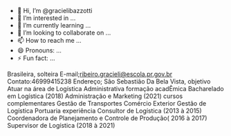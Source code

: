 - 👋 Hi, I’m @gracielibazzotti
- 👀 I’m interested in ...
- 🌱 I’m currently learning ...
- 💞️ I’m looking to collaborate on ...
- 📫 How to reach me ...
- 😄 Pronouns: ...
- ⚡ Fun fact: ...

<!---
gracielibazzotti/gracielibazzotti is a ✨ special ✨ repository because its `README.md` (this file) appears on your GitHub profile.
You can click the Preview link to take a look at your changes.
--->
Brasileira, solteira
E-mail;ribeiro.gracieli@escola.pr.gov.br
Contato:46999415238
Endereço; São Sebastião Da Bela Vista,
objetivo
Atuar na área de Logística Administrativa
formação acadÊmica
Bacharelado em Logística (2018)
Administração e Marketing (2021)
cursos complementares
Gestão de Transportes
Comércio Exterior
Gestão de Logística Portuaria
experiência
Consultor de Logística (2013 à 2015)
Coordenadora de Planejamento e Controle 
de Produção( 2016 à 2017)
Supervisor de Logística (2018 à 2021)
